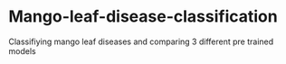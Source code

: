 # Mango-leaf-disease-classification
Classifiying mango leaf diseases  and comparing 3 different pre trained models
